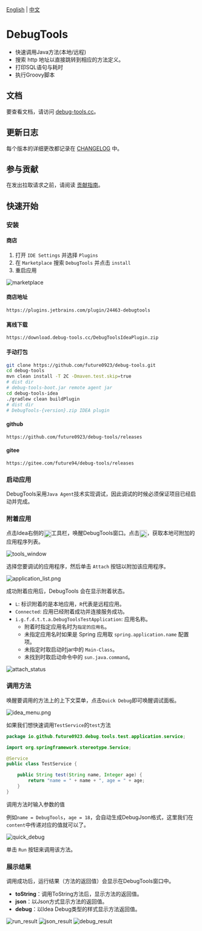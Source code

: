 [English](README.md) | [中文](README-zh.md)

# DebugTools

- 快速调用Java方法(本地/远程)
- 搜索 http 地址以直接跳转到相应的方法定义。
- 打印SQL语句与耗时
- 执行Groovy脚本

## 文档

要查看文档，请访问 [debug-tools.cc](https://debug-tools.cc)。

## 更新日志

每个版本的详细更改都记录在 [CHANGELOG](https://github.com/future0923/debug-tools/blob/main/CHANGELOG.md) 中。

## 参与贡献

在发出拉取请求之前，请阅读 [贡献指南](https://github.com/future0923/debug-tools/blob/main/.github/contributing.md)。

## 快速开始

### 安装

#### 商店

1. 打开 `IDE Settings` 并选择 `Plugins`
2. 在 `Marketplace` 搜索 `DebugTools` 并点击 `install`
3. 重启应用

![marketplace](/docs/public/images/marketplace.png)

#### 商店地址

```text
https://plugins.jetbrains.com/plugin/24463-debugtools
```

#### 离线下载

```text
https://download.debug-tools.cc/DebugToolsIdeaPlugin.zip
```

#### 手动打包

```sh 
git clone https://github.com/future0923/debug-tools.git
cd debug-tools
mvn clean install -T 2C -Dmaven.test.skip=true
# dist dir
# debug-tools-boot.jar remote agent jar
cd debug-tools-idea
./gradlew clean buildPlugin
# dist dir
# DebugTools-{version}.zip IDEA plugin
```

#### github

```text
https://github.com/future0923/debug-tools/releases
```

#### gitee

```text
https://gitee.com/future94/debug-tools/releases
```

### 启动应用

DebugTools采用`Java Agent`技术实现调试，因此调试的时候必须保证项目已经启动并完成。

### 附着应用

点击Idea右侧的<img src="/docs/public/pluginIcon.svg" style="display: inline-block; width: 20px; height: 20px; vertical-align: middle;" />工具栏，唤醒DebugTools窗口。点击<img src="/docs/public/icon/add.svg" alt="加号" style="display: inline-block; width: 20px; height: 20px; vertical-align: middle;" />，获取本地可附加的应用程序列表。

![tools_window](/docs/public/images/tools_window.png)

选择您要调试的应用程序，然后单击 `Attach` 按钮以附加该应用程序。

![application_list.png](/docs/public/images/application_list.png)

成功附着应用后，DebugTools 会在显示附着状态。
- `L`: 标识附着的是本地应用，`R`代表是远程应用。
- `Connected`: 应用已经附着成功并连接服务成功。
- `i.g.f.d.t.t.a.DebugToolsTestApplication`: 应用名称。
    - 附着时指定应用名时为`指定的应用名`。
    - 未指定应用名时如果是 Spring 应用取 `spring.application.name` 配置项。
    - 未指定时取启动时jar中的 `Main-Class`。
    - 未找到时取启动命令中的 `sun.java.command`。

![attach_status](/docs/public/images/attach_status.png)

### 调用方法

唤醒要调用的方法上的上下文菜单，点击`Quick Debug`即可唤醒调试面板。

![idea_menu.png](/docs/public/images/idea_menu.png)

如果我们想快速调用`TestService`的`test`方法

```java
package io.github.future0923.debug.tools.test.application.service;

import org.springframework.stereotype.Service;

@Service
public class TestService {

    public String test(String name, Integer age) {
        return "name = " + name + ", age = " + age;
    }
}
```

调用方法时输入参数的值

例如`name = DebugTools`，`age = 18`，会自动生成DebugJson格式，这里我们在`content`中传递对应的值就可以了。

![quick_debug](/docs/public/images/quick_debug.png)

单击 `Run` 按钮来调用该方法。

### 展示结果

调用成功后，运行结果（方法的返回值）会显示在DebugTools窗口中。

- **toString**：调用ToString方法后，显示方法的返回值。
- **json**：以Json方式显示方法的返回值。
- **debug**：以Idea Debug类型的样式显示方法返回值。

![run_result](/docs/public/images/run_result.png)
![json_result](/docs/public/images/json_result.png)
![debug_result](/docs/public/images/debug_result.png)
